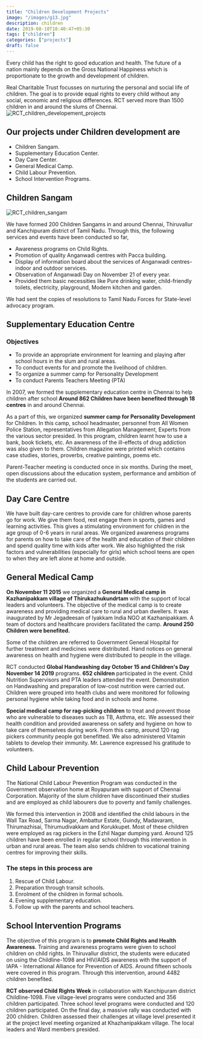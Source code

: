 ```yaml
---
title: "Children Development Projects"
image: "/images/g13.jpg"
description: children
date: 2019-08-10T18:40:47+05:30
tags: ["children"]
categories: ["projects"]
draft: false
---
```


Every child has the right to good education and health. The future of a nation mainly depends on the Gross National Happiness which is proportionate to the growth and development of children.

Real Charitable Trust focusses on nurturing the personal and social life of children. The goal is to provide equal rights to every child without any social, economic and religious differences. RCT served more than 1500 children in and around the slums of Chennai.
![RCT_children_developement_projects](/images/2nd-pic-child.jpg)

## Our projects under Children development are

- Children Sangam.
- Supplementary Education Center.
- Day Care Center.
- General Medical Camp.
- Child Labour Prevention.
- School Intervention Programs.

## Children Sangam

![RCT_children_sangam](/images/children_sangam.jpg)

We have formed 200 Children Sangams in and around Chennai, Thiruvallur and Kanchipuram district of Tamil Nadu. Through this, the following services and events have been conducted so far,

- Awareness programs on Child Rights.
- Promotion of quality Anganwadi centres with Pacca building.
- Display of information board about the services of Anganwadi centres- indoor and outdoor services.
- Observation of Anganwadi Day on November 21 of every year.
- Provided them basic necessities like Pure drinking water, child-friendly toilets, electricity, playground, Modern kitchen and garden.

We had sent the copies of resolutions to Tamil Nadu Forces for State-level advocacy program.

## Supplementary Education Centre

### Objectives

- To provide an appropriate environment for learning and playing after school hours in the slum and rural areas.
- To conduct events for and promote the livelihood of children.
- To organize a summer camp for Personality Development
- To conduct Parents Teachers Meeting (PTA)

In 2007, we formed the supplementary education centre in Chennai to help children after school **Around 862 Children have been benefited through 18 centres** in and around Chennai.

As a part of this, we organized **summer camp for Personality Development** for Children. In this camp, school headmaster, personnel from All Women Police Station, representatives from Allegation Management, Experts from the various sector presided. In this program, children learnt how to use a bank, book tickets, etc. An awareness of the ill-effects of drug addiction was also given to them. Children magazine were printed which contains case studies, stories, proverbs, creative paintings, poems etc.

Parent-Teacher meeting is conducted once in six months. During the meet, open discussions about the education system, performance and ambition of the students are carried out.

## Day Care Centre

We have built day-care centres to provide care for children whose parents go for work. We give them food, rest engage them in sports, games and learning activities. This gives a stimulating environment for children in the age group of 0-6 years in rural areas. We organized awareness programs for parents on how to take care of the health and education of their children and spend quality time with kids after work. We also highlighted the risk factors and vulnerabilities (especially for girls) which school teens are open to when they are left alone at home and outside.

## General Medical Camp

**On November 11 2015** we organized a **General Medical camp in Kazhanipakkam village of Thirukazhukundrtam** with the support of local leaders and volunteers. The objective of the medical camp is to create awareness and providing medical care to rural and urban dwellers. It was inaugurated by Mr Jegadeesan of Iyakkam India NGO at Kazhanipakkam. A team of doctors and healthcare providers facilitated the camp. **Around 250 Children were benefited.**

Some of the children are referred to Government General Hospital for further treatment and medicines were distributed. Hand notices on general awareness on health and hygiene were distributed to people in the village.

RCT conducted **Global Handwashing day October 15 and Children's Day November 14 2019** programs. **652 children** participated in the event. Child Nutrition Supervisors and PTA leaders attended the event. Demonstration on Handwashing and preparation of low-cost nutrition were carried out. Children were grouped into health clubs and were monitored for following personal hygiene while taking food and in schools and home.

**Special medical camp for rag-picking children** to treat and prevent those who are vulnerable to diseases such as TB, Asthma, etc. We assessed their health condition and provided awareness on safety and hygiene on how to take care of themselves during work. From this camp, around 120 rag pickers community people got benefitted. We also administered Vitamin tablets to develop their immunity. Mr. Lawrence expressed his gratitude to volunteers.

## Child Labour Prevention

The National Child Labour Prevention Program was conducted in the Government observation home at Royapuram with support of Chennai Corporation. Majority of the slum children have discontinued their studies and are employed as child labourers due to poverty and family challenges.

We formed this intervention in 2008 and identified the child labours in the Wall Tax Road, Sarma Nagar, Ambattur Estate, Guindy, Madavaram, Thirumazhisai, Thirumudivakkam and Korukkupet. Most of these children were employed as rag pickers in the Ezhil Nagar dumping yard. Around 125 children have been enrolled in regular school through this intervention in urban and rural areas. The team also sends children to vocational training centres for improving their skills.

### The steps in this process are

1. Rescue of Child Labour.
2. Preparation through transit schools.
3. Enrolment of the children in formal schools.
4. Evening supplementary education.
5. Follow up with the parents and school teachers.

## School Intervention Programs

The objective of this program is to **promote Child Rights and Health Awareness**. Training and awareness programs were given to school children on child rights. In Thiruvallur district, the students were educated on using the Childline-1098 and HIV/AIDS awareness with the support of IAPA - International Alliance for Prevention of AIDS. Around fifteen schools were covered in this program. Through this intervention, around 4482 children benefited.

**RCT observed Child Rights Week** in collaboration with Kanchipuram district Childline-1098. Five village-level programs were conducted and 356 children participated. Three school level programs were conducted and 120 children participated. On the final day, a massive rally was conducted with 200 children. Children assessed their challenges at village level presented it at the project level meeting organized at Khazhanipakkam village. The local leaders and Ward members presided.
